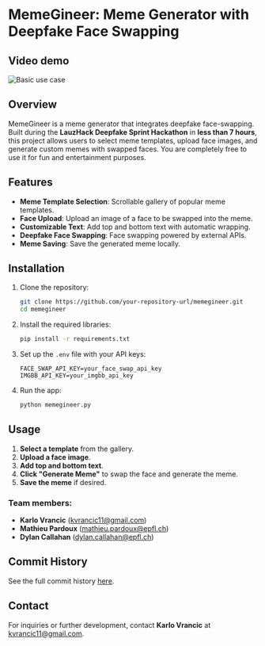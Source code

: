 # MemeGineer: Meme Generator with Deepfake Face Swapping

## Video demo

<img src="https://i.giphy.com/media/v1.Y2lkPTc5MGI3NjExczR3b3Y3ZHdjbTVyb2lsYXkxaHV6d2UxMmlsam1wd3c0Y3hiN2F2ZSZlcD12MV9pbnRlcm5hbF9naWZfYnlfaWQmY3Q9Zw/JC5Ug9Zl02Kj6xunis/giphy.gif" alt="Basic use case">

## Overview

MemeGineer is a meme generator that integrates deepfake face-swapping. Built during the **LauzHack Deepfake Sprint Hackathon** in **less than 7 hours**, this project allows users to select meme templates, upload face images, and generate custom memes with swapped faces. You are completely free to use it for fun and entertainment purposes.

## Features

- **Meme Template Selection**: Scrollable gallery of popular meme templates.
- **Face Upload**: Upload an image of a face to be swapped into the meme.
- **Customizable Text**: Add top and bottom text with automatic wrapping.
- **Deepfake Face Swapping**: Face swapping powered by external APIs.
- **Meme Saving**: Save the generated meme locally.

## Installation

1. Clone the repository:

    ```bash
    git clone https://github.com/your-repository-url/memegineer.git
    cd memegineer
    ```

2. Install the required libraries:

    ```bash
    pip install -r requirements.txt
    ```

3. Set up the `.env` file with your API keys:

    ```
    FACE_SWAP_API_KEY=your_face_swap_api_key
    IMGBB_API_KEY=your_imgbb_api_key
    ```

4. Run the app:

    ```bash
    python memegineer.py
    ```

## Usage

1. **Select a template** from the gallery.
2. **Upload a face image**.
3. **Add top and bottom text**.
4. **Click "Generate Meme"** to swap the face and generate the meme.
5. **Save the meme** if desired.

### Team members:
- **Karlo Vrancic** (kvrancic11@gmail.com)
- **Mathieu Pardoux** (mathieu.pardoux@epfl.ch)
- **Dylan Callahan** (dylan.callahan@epfl.ch)

## Commit History

See the full commit history [here](https://github.com/kvrancic/memegineer/commits/main/).

## Contact

For inquiries or further development, contact **Karlo Vrancic** at kvrancic11@gmail.com.
